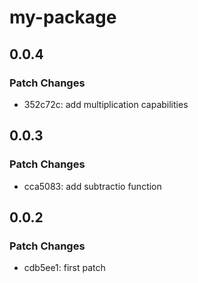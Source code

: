 # my-package

## 0.0.4

### Patch Changes

- 352c72c: add multiplication capabilities

## 0.0.3

### Patch Changes

- cca5083: add subtractio function

## 0.0.2

### Patch Changes

- cdb5ee1: first patch
